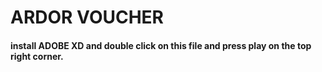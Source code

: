 # ARDOR VOUCHER 
#### install ADOBE XD and double click on this file and press play on the top right corner.

